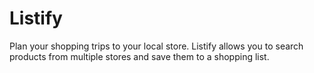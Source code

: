 # Listify
Plan your shopping trips to your local store. Listify allows you to search products from multiple stores and save them to a shopping list.
